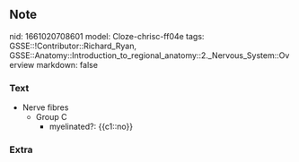 ## Note
nid: 1661020708601
model: Cloze-chrisc-ff04e
tags: GSSE::!Contributor::Richard_Ryan, GSSE::Anatomy::Introduction_to_regional_anatomy::2._Nervous_System::Overview
markdown: false

### Text
<ul>
  <li>Nerve fibres
    <ul>
      <li>Group C
        <ul>
          <li>myelinated?: {{c1::no}}
        </ul>
    </ul>
</ul>

### Extra

